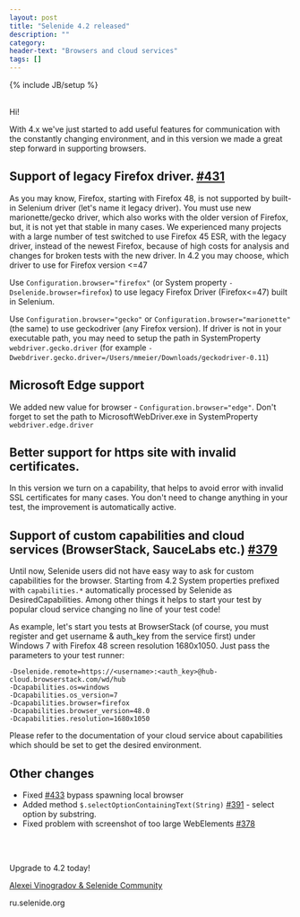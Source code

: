 ```yaml
---
layout: post
title: "Selenide 4.2 released"
description: ""
category:
header-text: "Browsers and cloud services"
tags: []
---
```


{% include JB/setup %}

<br/>
Hi!

With 4.x we've just started to add useful features for communication with the constantly changing environment,
and in this version we made a great step forward in supporting browsers.  

## Support of legacy Firefox driver. [#431](https://github.com/selenide/selenide/issues/431)

As you may know, Firefox, starting with Firefox 48, is not supported by built-in Selenium driver
(let's name it legacy driver). You must use new marionette/gecko driver, which also works with
the older version of Firefox, but, it is not yet that stable in many cases. We experienced many projects
with a large number of test switched to use Firefox 45 ESR, with the legacy driver, instead of the newest
Firefox, because of high costs for analysis and changes for broken tests with the new driver.
In 4.2 you may choose, which driver to use for Firefox version <=47


Use `Configuration.browser="firefox"` (or System property `-Dselenide.browser=firefox`) 
to use legacy Firefox Driver (Firefox<=47) built in Selenium.

Use `Configuration.browser="gecko"` or `Configuration.browser="marionette"` (the same) 
to use geckodriver (any Firefox version). If driver is not in your executable path, you may need to
setup the path in SystemProperty `webdriver.gecko.driver` 
(for example `-Dwebdriver.gecko.driver=/Users/mmeier/Downloads/geckodriver-0.11`)

##  Microsoft Edge support

We added new value for browser - `Configuration.browser="edge"`. Don't forget to set the path to
MicrosoftWebDriver.exe in SystemProperty `webdriver.edge.driver`

## Better support for https site with invalid certificates. 

In this version we turn on a capability, that helps to avoid error with invalid SSL certificates for many cases.
You don't need to change anything in your test, the improvement is automatically active.


##  Support of custom capabilities and cloud services (BrowserStack, SauceLabs etc.) [#379](https://github.com/selenide/selenide/issues/379)

Until now, Selenide users did not have easy way to ask for custom capabilities for the browser.
Starting from 4.2 System properties prefixed with `capabilities.*` automatically processed by
Selenide as DesiredCapabilities.
Among other things it helps to start your test by popular cloud service changing no line of your test code!
  
As example, let's start you tests at BrowserStack (of course, you must register and get username & auth_key from the service first)
under Windows 7 with Firefox 48 screen resolution 1680x1050. Just pass the parameters to your test runner:

```
-Dselenide.remote=https://<username>:<auth_key>@hub-cloud.browserstack.com/wd/hub
-Dcapabilities.os=windows
-Dcapabilities.os_version=7
-Dcapabilities.browser=firefox
-Dcapabilities.browser_version=48.0
-Dcapabilities.resolution=1680x1050
```

Please refer to the documentation of your cloud service about capabilities which should be set to get the desired environment.

## Other changes

* Fixed [#433](https://github.com/selenide/selenide/issues/433) bypass spawning local browser
* Added method `$.selectOptionContainingText(String)` [#391](https://github.com/selenide/selenide/issues/391) - select option by substring.
* Fixed problem with screenshot of too large WebElements [#378](https://github.com/selenide/selenide/issues/378)



<br/>
<br/>

Upgrade to 4.2 today!

[Alexei Vinogradov & Selenide Community](https://github.com/selenide/selenide)

ru.selenide.org
